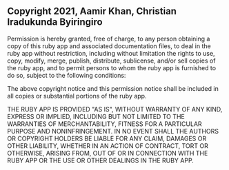 ## Copyright 2021, Aamir Khan, Christian Iradukunda Byiringiro

Permission is hereby granted, free of charge, to any person obtaining a copy of this ruby app and associated documentation files, to deal in the ruby app without restriction, including without limitation the rights to use, copy, modify, merge, publish, distribute, sublicense, and/or sell copies of the ruby app, and to permit persons to whom the ruby app is furnished to do so, subject to the following conditions:

The above copyright notice and this permission notice shall be included in all copies or substantial portions of the ruby app.

THE RUBY APP IS PROVIDED "AS IS", WITHOUT WARRANTY OF ANY KIND, EXPRESS OR IMPLIED, INCLUDING BUT NOT LIMITED TO THE WARRANTIES OF MERCHANTABILITY, FITNESS FOR A PARTICULAR PURPOSE AND NONINFRINGEMENT. IN NO EVENT SHALL THE AUTHORS OR COPYRIGHT HOLDERS BE LIABLE FOR ANY CLAIM, DAMAGES OR OTHER LIABILITY, WHETHER IN AN ACTION OF CONTRACT, TORT OR OTHERWISE, ARISING FROM, OUT OF OR IN CONNECTION WITH THE RUBY APP OR THE USE OR OTHER DEALINGS IN THE RUBY APP.
